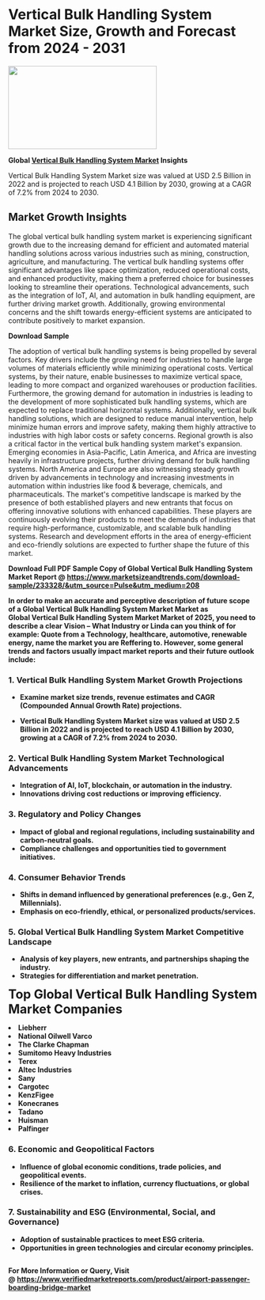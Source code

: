 <H1>Vertical Bulk Handling System Market Size, Growth and Forecast from 2024 - 2031</H1><img class="aligncenter size-medium wp-image-584254" src="https://thirdeyenews.in/wp-content/uploads/2024/09/Global-Market-Research-300x168.jpeg" alt="" width="300" height="168" /><p><strong>Global&nbsp;<a href="https://www.marketsizeandtrends.com/download-sample/233328/&amp;utm_source=Pulse&amp;utm_medium=208">Vertical Bulk Handling System Market</a> Insights</strong></p><p>Vertical Bulk Handling System Market size was valued at USD 2.5 Billion in 2022 and is projected to reach USD 4.1 Billion by 2030, growing at a CAGR of 7.2% from 2024 to 2030.</p><p><h2>Market Growth Insights</h2> <p>The global vertical bulk handling system market is experiencing significant growth due to the increasing demand for efficient and automated material handling solutions across various industries such as mining, construction, agriculture, and manufacturing. The vertical bulk handling systems offer significant advantages like space optimization, reduced operational costs, and enhanced productivity, making them a preferred choice for businesses looking to streamline their operations. Technological advancements, such as the integration of IoT, AI, and automation in bulk handling equipment, are further driving market growth. Additionally, growing environmental concerns and the shift towards energy-efficient systems are anticipated to contribute positively to market expansion.</p> <p><strong>Download Sample</strong></p> <p>The adoption of vertical bulk handling systems is being propelled by several factors. Key drivers include the growing need for industries to handle large volumes of materials efficiently while minimizing operational costs. Vertical systems, by their nature, enable businesses to maximize vertical space, leading to more compact and organized warehouses or production facilities. Furthermore, the growing demand for automation in industries is leading to the development of more sophisticated bulk handling systems, which are expected to replace traditional horizontal systems. Additionally, vertical bulk handling solutions, which are designed to reduce manual intervention, help minimize human errors and improve safety, making them highly attractive to industries with high labor costs or safety concerns. Regional growth is also a critical factor in the vertical bulk handling system market's expansion. Emerging economies in Asia-Pacific, Latin America, and Africa are investing heavily in infrastructure projects, further driving demand for bulk handling systems. North America and Europe are also witnessing steady growth driven by advancements in technology and increasing investments in automation within industries like food & beverage, chemicals, and pharmaceuticals. The market's competitive landscape is marked by the presence of both established players and new entrants that focus on offering innovative solutions with enhanced capabilities. These players are continuously evolving their products to meet the demands of industries that require high-performance, customizable, and scalable bulk handling systems. Research and development efforts in the area of energy-efficient and eco-friendly solutions are expected to further shape the future of this market.</p> <p><strong></p><p><span class=""><strong>Download Full PDF Sample Copy of Global Vertical Bulk Handling System Market Report</strong> @ <a href="https://www.marketsizeandtrends.com/download-sample/233328/&amp;utm_source=Pulse&amp;utm_medium=208" target="_blank">https://www.marketsizeandtrends.com/download-sample/233328/&amp;utm_source=Pulse&amp;utm_medium=208</a></span></p><p>In order to make an accurate and perceptive description of future scope of a Global&nbsp;Vertical Bulk Handling System Market Market as Global&nbsp;Vertical Bulk Handling System Market Market of 2025, you need to describe a clear Vision &ndash; What Industry or Linda can you think of for example: Quote from a Technology, healthcare, automotive, renewable energy, name the market you are Reffering to. However, some general trends and factors usually impact market reports and their future outlook include:</p><h3>1.&nbsp;<strong>Vertical Bulk Handling System Market Growth Projections</strong></h3><ul><li>Examine market size trends, revenue estimates and CAGR (Compounded Annual Growth Rate) projections.</li><li><p>Vertical Bulk Handling System Market size was valued at USD 2.5 Billion in 2022 and is projected to reach USD 4.1 Billion by 2030, growing at a CAGR of 7.2% from 2024 to 2030.</p></li></ul><h3>2.&nbsp;<strong>Vertical Bulk Handling System Market Technological Advancements</strong></h3><ul><li>Integration of AI, IoT, blockchain, or automation in the industry.</li><li>Innovations driving cost reductions or improving efficiency.</li></ul><h3>3.&nbsp;<strong>Regulatory and Policy Changes</strong></h3><ul><li>Impact of global and regional regulations, including sustainability and carbon-neutral goals.</li><li>Compliance challenges and opportunities tied to government initiatives.</li></ul><h3>4.&nbsp;<strong>Consumer Behavior Trends</strong></h3><ul><li>Shifts in demand influenced by generational preferences (e.g., Gen Z, Millennials).</li><li>Emphasis on eco-friendly, ethical, or personalized products/services.</li></ul><h3>5.&nbsp;<strong>Global Vertical Bulk Handling System Market Competitive Landscape</strong></h3><ul><li>Analysis of key players, new entrants, and partnerships shaping the industry.</li><li>Strategies for differentiation and market penetration.</li></ul><p data-pm-slice="1 1 []"><span style="color: inherit; font-family: inherit; font-size: 25px;">Top Global Vertical Bulk Handling System Market Companies</span></p><div class="" data-test-id=""><p><li>Liebherr</li><li> National Oilwell Varco</li><li> The Clarke Chapman</li><li> Sumitomo Heavy Industries</li><li> Terex</li><li> Altec Industries</li><li> Sany</li><li> Cargotec</li><li> KenzFigee</li><li> Konecranes</li><li> Tadano</li><li> Huisman</li><li> Palfinger</li></p></div><h3>6.&nbsp;<strong>Economic and Geopolitical Factors</strong></h3><ul><li>Influence of global economic conditions, trade policies, and geopolitical events.</li><li>Resilience of the market to inflation, currency fluctuations, or global crises.</li></ul><h3>7.&nbsp;<strong>Sustainability and ESG (Environmental, Social, and Governance)</strong></h3><ul><li>Adoption of sustainable practices to meet ESG criteria.</li><li>Opportunities in green technologies and circular economy principles.</li></ul><h2><strong style="font-size: 14px;">For More Information or Query, Visit @&nbsp;</strong><a style="background-color: #ffffff; font-size: 14px;" href="https://www.marketsizeandtrends.com/report/vertical-bulk-handling-system-market/" target="_blank">https://www.verifiedmarketreports.com/product/airport-passenger-boarding-bridge-market</a></h2>
